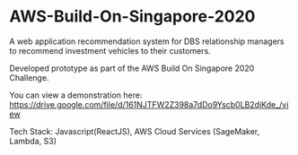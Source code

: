 # AWS-Build-On-Singapore-2020
A web application recommendation system for DBS relationship managers to recommend investment vehicles to their customers. 

Developed prototype as part of the AWS Build On Singapore 2020 Challenge. 

You can view a demonstration here: https://drive.google.com/file/d/161NJTFW2Z398a7dDo9Yscb0LB2djKde_/view

Tech Stack: Javascript(ReactJS), AWS Cloud Services (SageMaker, Lambda, S3) 
